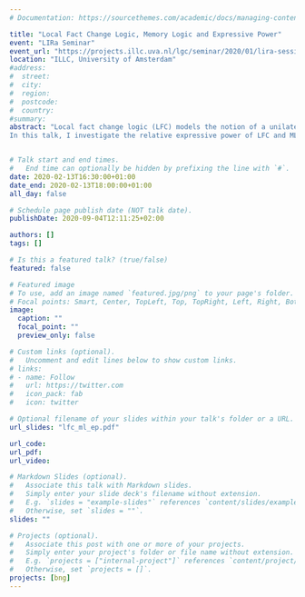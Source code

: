 ```yaml
---
# Documentation: https://sourcethemes.com/academic/docs/managing-content/

title: "Local Fact Change Logic, Memory Logic and Expressive Power"
event: "LIRa Seminar"
event_url: "https://projects.illc.uva.nl/lgc/seminar/2020/01/lira-session-declan-thompson/"
location: "ILLC, University of Amsterdam"
#address:
#  street:
#  city:
#  region:
#  postcode:
#  country:
#summary:
abstract: "Local fact change logic (LFC) models the notion of a unilateral change in a network structure. It adds a single, innocent-looking model change operator to the basic modal logic, allowing the valuation at a single point in the model to change. This small addition results in undecidability, which can quickly be shown via a satisfaction-preserving translation from memory logic (ML). The lack of a direct translation raises the question of the relative expressive power of LFC and ML.
In this talk, I investigate the relative expressive power of LFC and ML. Such comparisons are often made by either providing a direct translation from one logic to the other, or demonstrating a pair of models which one of the logics can distinguish and the other cannot. In the case of LFC and ML, these two approaches come apart. We are left with a somewhat messy picture of how the two compare."


# Talk start and end times.
#   End time can optionally be hidden by prefixing the line with `#`.
date: 2020-02-13T16:30:00+01:00
date_end: 2020-02-13T18:00:00+01:00
all_day: false

# Schedule page publish date (NOT talk date).
publishDate: 2020-09-04T12:11:25+02:00

authors: []
tags: []

# Is this a featured talk? (true/false)
featured: false

# Featured image
# To use, add an image named `featured.jpg/png` to your page's folder. 
# Focal points: Smart, Center, TopLeft, Top, TopRight, Left, Right, BottomLeft, Bottom, BottomRight.
image:
  caption: ""
  focal_point: ""
  preview_only: false

# Custom links (optional).
#   Uncomment and edit lines below to show custom links.
# links:
# - name: Follow
#   url: https://twitter.com
#   icon_pack: fab
#   icon: twitter

# Optional filename of your slides within your talk's folder or a URL.
url_slides: "lfc_ml_ep.pdf"

url_code:
url_pdf:
url_video:

# Markdown Slides (optional).
#   Associate this talk with Markdown slides.
#   Simply enter your slide deck's filename without extension.
#   E.g. `slides = "example-slides"` references `content/slides/example-slides.md`.
#   Otherwise, set `slides = ""`.
slides: ""

# Projects (optional).
#   Associate this post with one or more of your projects.
#   Simply enter your project's folder or file name without extension.
#   E.g. `projects = ["internal-project"]` references `content/project/deep-learning/index.md`.
#   Otherwise, set `projects = []`.
projects: [bng]
---
```


